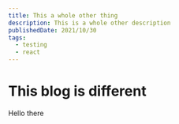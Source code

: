 ```yaml
---
title: This a whole other thing
description: This is a whole other description
publishedDate: 2021/10/30
tags:
  - testing
  - react
---
```


# This blog is different

Hello there